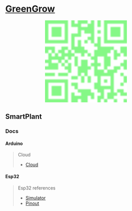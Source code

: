 # [GreenGrow](https://greengrow.netlify.app)

<p align="center">
  <a href="https://greengrow.netlify.app" target="_blank"><img src=".web.svg" width="256" alt="example" /></a>
</p>

## SmartPlant

### Docs

#### Arduino

> Cloud
>
>- [Cloud](https://docs.arduino.cc/arduino-cloud/guides/esp32/)

#### Esp32

>Esp32 references
>
>- [Simulator](https://wokwi.com/esp32)
>- [Pinout](https://www.circuitstate.com/pinouts/doit-esp32-devkit-v1-wifi-development-board-pinout-diagram-and-reference/)

